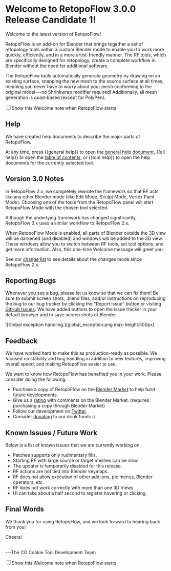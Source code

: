 # Welcome to RetopoFlow 3.0.0 Release Candidate 1!

Welcome to the latest version of RetopoFlow!

RetopoFlow is an add-on for Blender that brings together a set of retopology tools within a custom Blender mode to enable you to work more quickly, efficiently, and in a more artist-friendly manner.
The RF tools, which are specifically designed for retopology, create a complete workflow in Blender without the need for additional software.

The RetopoFlow tools automatically generate geometry by drawing on an existing surface, snapping the new mesh to the source surface at all times, meaning you never have to worry about your mesh conforming to the original model---no Shrinkwrap modifier required!
Additionally, all mesh generation is quad-based (except for PolyPen).

<input type="checkbox" value="options['welcome']">Show this Welcome note when RetopoFlow starts</input>


## Help

We have created help documents to describe the major parts of RetopoFlow.

At any time, press {{general help}} to open the [general help document](general.md), {{all help}} to open the [table of contents](table_of_contents.md), or {{tool help}} to open the help documents for the currently selected tool.


## Version 3.0 Notes

In RetopoFlow&nbsp;2.x, we completely rewrote the framework so that RF acts like any other Blender mode (like Edit Mode, Sculpt Mode, Vertex Paint Mode).
Choosing one of the tools from the RetopoFlow panel will start RetopoFlow Mode with the chosen tool selected.

Although the underlying framework has changed significantly, RetopoFlow&nbsp;3.x uses a similar workflow to RetopoFlow&nbsp;2.x.

When RetopoFlow Mode is enabled, all parts of Blender outside the 3D view will be darkened (and disabled) and windows will be added to the 3D view.
These windows allow you to switch between RF tools, set tool options, and get more information.
Also, this one-time Welcome message will greet you.

See our [change list](changelist.md) to see details about the changes mode since RetopoFlow&nbsp;2.x.


## Reporting Bugs

Whenever you see a bug, please let us know so that we can fix them!
Be sure to submit screen shots, .blend files, and/or instructions on reproducing the bug to our bug tracker by clicking the "Report Issue" button or visiting [GitHub Issues](https://github.com/CGCookie/retopoflow/issues).
We have added buttons to open the issue tracker in your default browser and to save screen shots of Blender.

![Global exception handling.](global_exception.png max-height:500px)


## Feedback

We have worked hard to make this as production-ready as possible.
We focused on stability and bug handling in addition to new features, improving overall speed, and making RetopoFlow easier to use.

We want to know how RetopoFlow has benefited you in your work.
Please consider doing the following:

- Purchase a copy of RetopoFlow on the [Blender Market](https://blendermarket.com/products/retopoflow) to help fund future developments.
- Give us a [rating](https://blendermarket.com/products/retopoflow/ratings) with comments on the Blender Market. (requires purchasing a copy through Blender Market)
- Follow our development on [Twitter](https://twitter.com/RetopoFlow_Dev).
- Consider [donating](https://paypal.me/gfxcoder/) to our drink funds :)


## Known Issues / Future Work

Below is a list of known issues that we are currently working on.

- Patches supports only rudimentary fills.
- Starting RF with large source or target meshes can be slow.
- The updater is temporarily disabled for this release.
- RF actions are not tied into Blender keymaps.
- RF does not allow execution of other add-ons, pie menus, Blender operators, etc.
- RF does not work correctly with more than one 3D Views.
- UI can take about a half second to register hovering or clicking.


## Final Words

We thank you for using RetopoFlow, and we look forward to hearing back from you!

Cheers!

<br>
---The CG Cookie Tool Development Team


<input type="checkbox" value="options['welcome']">Show this Welcome note when RetopoFlow starts</input>
